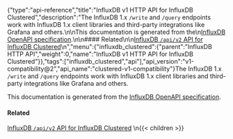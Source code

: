 {"type":"api-reference","title":"InfluxDB v1 HTTP API for InfluxDB Clustered","description":"The InfluxDB 1.x `/write` and `/query` endpoints work with InfluxDB 1.x client libraries and third-party integrations like Grafana and others.\n\nThis documentation is generated from the\n[InfluxDB OpenAPI specification](https://raw.githubusercontent.com/influxdata/openapi/master/contracts/swaggerV1Compat.yml).\n\n#### Related\n\n[InfluxDB `/api/v2` API for InfluxDB Clustered](/influxdb/clustered/api/v2/)\n","menu":{"influxdb_clustered":{"parent":"InfluxDB HTTP API","weight":0,"name":"InfluxDB v1 HTTP API for InfluxDB Clustered"}},"tags":["influxdb_clustered","api"],"api_version":"v1-compatibility@2","api_name":"clustered-v1-compatibility"}The InfluxDB 1.x `/write` and `/query` endpoints work with InfluxDB 1.x client libraries and third-party integrations like Grafana and others.

This documentation is generated from the
[InfluxDB OpenAPI specification](https://raw.githubusercontent.com/influxdata/openapi/master/contracts/swaggerV1Compat.yml).

#### Related

[InfluxDB `/api/v2` API for InfluxDB Clustered](/influxdb/clustered/api/v2/)
\n{{< children >}}
